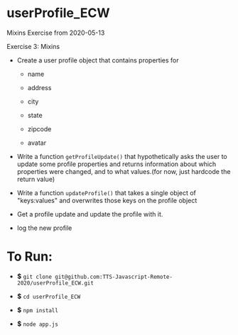 # userProfile_ECW
Mixins Exercise from 2020-05-13

Exercise 3: Mixins

- Create a user profile object that contains properties for

    - name

    - address

    - city

    - state

    - zipcode

    - avatar

- Write a function `getProfileUpdate()` that hypothetically asks the user to update some profile properties and returns information about which properties were changed, and to what values.(for now, just hardcode the return value)

- Write a function `updateProfile()` that takes a single object of "keys:values" and overwrites those keys on the profile object

- Get a profile update and update the profile with it.

- log the new profile

# To Run:

- __$__ `git clone git@github.com:TTS-Javascript-Remote-2020/userProfile_ECW.git`

- __$__ `cd userProfile_ECW`

- __$__ `npm install`

- __$__ `node app.js`
